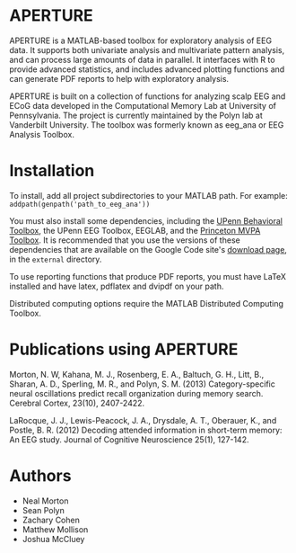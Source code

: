 # APERTURE

APERTURE is a MATLAB-based toolbox for exploratory analysis of EEG data. It supports both univariate analysis and multivariate pattern analysis, and can process large amounts of data in parallel. It interfaces with R to provide advanced statistics, and includes advanced plotting functions and can generate PDF reports to help with exploratory analysis.

APERTURE is built on a collection of functions for analyzing scalp EEG and ECoG data developed in the Computational Memory Lab at University of Pennsylvania. The project is currently maintained by the Polyn lab at Vanderbilt University. The toolbox was formerly known as eeg_ana or EEG Analysis Toolbox.

# Installation
To install, add all project subdirectories to your MATLAB path. For
example:
`addpath(genpath('path_to_eeg_ana'))`

You must also install some dependencies, including the
[UPenn Behavioral Toolbox](http://memory.psych.upenn.edu/Behavioral_toolbox),
the UPenn EEG Toolbox, EEGLAB, and the
[Princeton MVPA Toolbox](http://code.google.com/p/princeton-mvpa-toolbox/). It
is recommended that you use the versions of these dependencies that
are available on the Google Code site's
[download page](https://code.google.com/p/eeg-analysis-toolbox/downloads/detail?name=eeg_ana_0.6.0.zip),
in the `external` directory.

To use reporting functions that produce PDF reports, you must have LaTeX 
installed and have latex, pdflatex and dvipdf on your path.

Distributed computing options require the MATLAB Distributed Computing
 Toolbox.

# Publications using APERTURE

Morton, N. W, Kahana, M. J., Rosenberg, E. A., Baltuch, G. H., Litt, B., Sharan, A. D., Sperling, M. R., and Polyn, S. M. (2013) Category-specific neural oscillations predict recall organization during memory search. Cerebral Cortex, 23(10), 2407-2422.

LaRocque, J. J., Lewis-Peacock, J. A., Drysdale, A. T., Oberauer, K., and Postle, B. R. (2012) Decoding attended information in short-term memory: An EEG study. Journal of Cognitive Neuroscience 25(1), 127-142.

# Authors
* Neal Morton
* Sean Polyn
* Zachary Cohen
* Matthew Mollison
* Joshua McCluey
